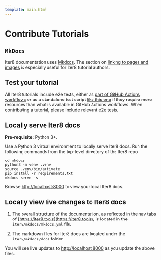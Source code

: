 ```yaml
---
template: main.html
---
```


# Contribute Tutorials

## `MkDocs`
Iter8 documentation uses [Mkdocs](https://www.mkdocs.org/user-guide/writing-your-docs/). The section on [linking to pages and images](https://www.mkdocs.org/user-guide/writing-your-docs/#writing-with-markdown) is especially useful for Iter8 tutorial authors.

## Test your tutorial
All Iter8 tutorials include e2e tests, either as [part of GitHub Actions workflows](https://github.com/iter8-tools/iter8/blob/master/.github/workflows/e2e-tests.yaml) or as a standalone test script [like this one](https://github.com/iter8-tools/iter8/blob/master/samples/seldon/quickstart/e2etest.sh) if they require more resources than what is available in GitHub Actions workflows. When contributing a tutorial, please include relevant e2e tests.

## Locally serve Iter8 docs
**Pre-requisite:** Python 3+. 

Use a Python 3 virtual environment to locally serve Iter8 docs. Run the following commands from the top-level directory of the Iter8 repo.

```shell
cd mkdocs
python3 -m venv .venv
source .venv/bin/activate
pip install -r requirements.txt
mkdocs serve -s
```

Browse [http://localhost:8000](http://localhost:8000) to view your local Iter8 docs.

## Locally view live changes to Iter8 docs
1. The overall structure of the documentation, as reflected in the nav tabs of [https://iter8.tools](https://iter8.tools), is located in the `iter8/mkdocs/mkdocs.yml` file.

2. The markdown files for Iter8 docs are located under the `iter8/mkdocs/docs` folder.

You will see live updates to [http://localhost:8000](http://localhost:8000) as you update the above files.

